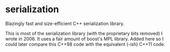 serialization
=============

Blazingly fast and size-efficient C++ serialization library.

This is most of the serialization library (with the proprietary bits removed) I wrote in 2006. It uses a fair amount of boost's MPL library. Added here so I could later compare this C++98 code with the equivalent (-ish) C++11 code.
